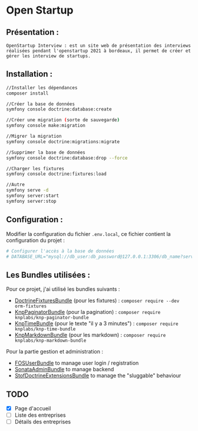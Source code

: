 # Open Startup


## Présentation :
```
OpenStartup Interview : est un site web de présentation des interviews réalisées pendant l'openstartup 2021 à bordeaux, il permet de créer et gérer les interview de startups.
```


## Installation :
```bash
//Installer les dépendances
composer install

//Créer la base de données
symfony console doctrine:database:create

//Créer une migration (sorte de sauvegarde)
symfony console make:migration

//Migrer la migration
symfony console doctrine:migrations:migrate

//Supprimer la base de données
symfony console doctrine:database:drop --force

//Charger les fixtures
symfony console doctrine:fixtures:load

//Autre 
symfony serve -d
symfony server:start
symfony server:stop

```

## Configuration :
Modifier la configuration du fichier `.env.local`, ce fichier contient la configuration du projet :
```bash
# Configurer l'accès à la base de données
# DATABASE_URL="mysql://db_user:db_password@127.0.0.1:3306/db_name?serverVersion=5.7",
```

## Les Bundles utilisées :
Pour ce projet, j'ai utilisé les bundles suivants :
- [DoctrineFixturesBundle](https://symfony.com/bundles/DoctrineFixturesBundle/current/index.html ) (pour les fixtures) : `composer require --dev orm-fixtures`
- [KnpPaginatorBundle](https://github.com/KnpLabs/KnpPaginatorBundle) (pour la pagination) : `composer require knplabs/knp-paginator-bundle`
- [KnpTimeBundle](https://github.com/KnpLabs/KnpTimeBundle) (pour le texte "il y a 3 minutes") : `composer require knplabs/knp-time-bundle`
- [KnpMarkdownBundle](https://github.com/KnpLabs/KnpMarkdownBundle) (pour les markdown) : `composer require knplabs/knp-markdown-bundle`


Pour la partie gestion et administration :
- [FOSUserBundle](https://github.com/FriendsOfSymfony/FOSUserBundle) to manage user login / registration
- [SonataAdminBundle](https://github.com/sonata-project/SonataAdminBundle) to manage backend
- [StofDoctrineExtensionsBundle](https://github.com/stof/StofDoctrineExtensionsBundle) to manage the "sluggable" behaviour

## TODO
- [x] Page d'accueil
- [ ] Liste des entreprises
- [ ] Détails des entreprises
